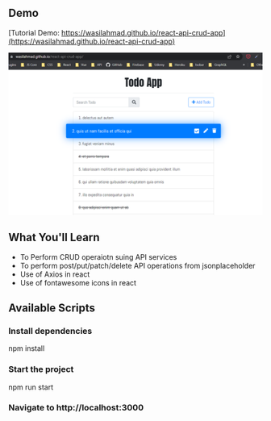 
## Demo
[Tutorial Demo: https://wasilahmad.github.io/react-api-crud-app](https://wasilahmad.github.io/react-api-crud-app)

![Screenshot](https://github.com/wasilahmad/react-api-crud-app/blob/master/public/react-api-crud-app.png 'Tutorial Screenshot')


## What You'll Learn
-   To Perform CRUD operaiotn suing API services
-   To perform post/put/patch/delete API operations from jsonplaceholder
-   Use of Axios in react
-   Use of fontawesome icons in react


## Available Scripts

### Install dependencies
npm install

### Start the project
npm run start

### Navigate to http://localhost:3000

